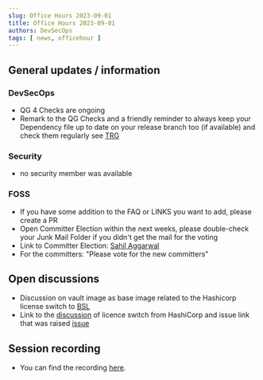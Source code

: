 ```yaml
---
slug: Office Hours 2023-09-01
title: Office Hours 2023-09-01
authors: DevSecOps
tags: [ news, officehour ]
---
```


## General updates / information

### DevSecOps

- QG 4 Checks are ongoing
- Remark to the QG Checks and a friendly reminder to always keep your Dependency file up to date on your release branch too (if available) and check them regularly see [TRG](https://eclipse-tractusx.github.io/docs/release/trg-7/trg-7-01#dependency-file)

### Security

- no security member was available

### FOSS

- If you have some addition to the FAQ or LINKS you want to add, please create a PR
- Open Committer Election within the next weeks, please double-check your Junk Mail Folder if you didn't get the mail for the voting
- Link to Committer Election: [Sahil Aggarwal](https://projects.eclipse.org/projects/automotive.tractusx/elections/election-sahil-aggarwal-committer-eclipse-tractus-x)
- For the committers: "Please vote for the new committers"

## Open discussions

- Discussion on vault image as base image related to the Hashicorp license switch to [BSL](https://www.hashicorp.com/bsl)
- Link to the [discussion](https://github.com/eclipse-tractusx/sig-infra/discussions/233) of licence switch from HashiCorp and issue link that was raised [issue](https://github.com/eclipse-tractusx/sig-infra/issues/247)

## Session recording

- You can find the recording [here](https://bcgcatenax.sharepoint.com/:v:/r/sites/CommunitiesofPractises/Shared%20Documents/CX-CoP%20DevSecOps/Office_Hours_Regular_Recordings/20230901_DevSecOps%20Business%20Hours-Recording.mp4?csf=1&web=1&e=aTWGKo).
